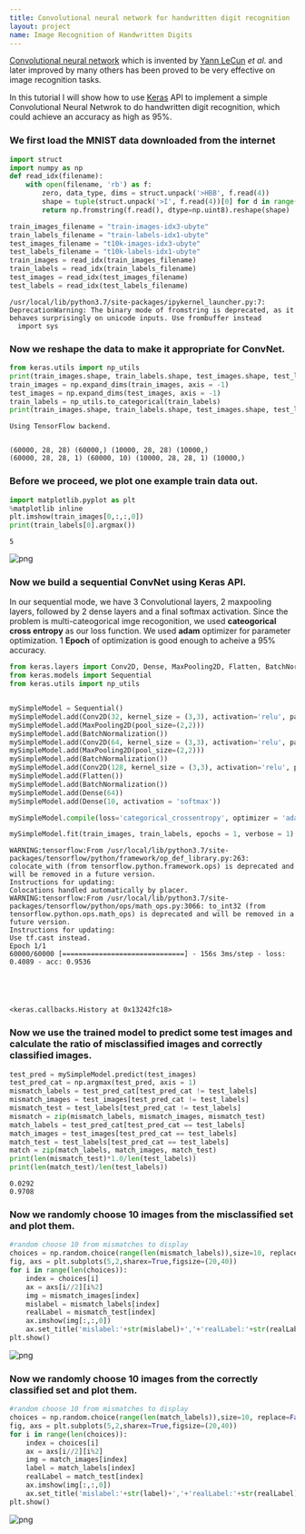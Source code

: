 ```yaml
---
title: Convolutional neural network for handwritten digit recognition
layout: project
name: Image Recognition of Handwritten Digits
---
```


[Convolutional neural network](https://towardsdatascience.com/a-comprehensive-guide-to-convolutional-neural-networks-the-eli5-way-3bd2b1164a53) which is invented by [Yann LeCun](http://yann.lecun.com) *et al*. and later improved by many others has been proved to be very effective on image recognition tasks.

In this tutorial I will show how to use [Keras](https://keras.io) API to implement a simple Convolutional Neural Netwrok to do handwritten digit recognition, which could achieve an accuracy as high as 95%.

### We first load the MNIST data downloaded from the internet


```python
import struct
import numpy as np
def read_idx(filename):
    with open(filename, 'rb') as f:
        zero, data_type, dims = struct.unpack('>HBB', f.read(4))
        shape = tuple(struct.unpack('>I', f.read(4))[0] for d in range(dims))
        return np.fromstring(f.read(), dtype=np.uint8).reshape(shape)

train_images_filename = "train-images-idx3-ubyte"
train_labels_filename = "train-labels-idx1-ubyte"
test_images_filename = "t10k-images-idx3-ubyte"
test_labels_filename = "t10k-labels-idx1-ubyte"
train_images = read_idx(train_images_filename)
train_labels = read_idx(train_labels_filename)
test_images = read_idx(test_images_filename)
test_labels = read_idx(test_labels_filename)
```

    /usr/local/lib/python3.7/site-packages/ipykernel_launcher.py:7: DeprecationWarning: The binary mode of fromstring is deprecated, as it behaves surprisingly on unicode inputs. Use frombuffer instead
      import sys


### Now we reshape the data to make it appropriate for ConvNet.


```python
from keras.utils import np_utils
print(train_images.shape, train_labels.shape, test_images.shape, test_labels.shape)
train_images = np.expand_dims(train_images, axis = -1)
test_images = np.expand_dims(test_images, axis = -1)
train_labels = np_utils.to_categorical(train_labels)
print(train_images.shape, train_labels.shape, test_images.shape, test_labels.shape)
```

    Using TensorFlow backend.


    (60000, 28, 28) (60000,) (10000, 28, 28) (10000,)
    (60000, 28, 28, 1) (60000, 10) (10000, 28, 28, 1) (10000,)


### Before we proceed, we plot one example train data out.


```python
import matplotlib.pyplot as plt
%matplotlib inline
plt.imshow(train_images[0,:,:,0])
print(train_labels[0].argmax())
```

    5



![png](/assets/img/sampleImg.png)


### Now we build a sequential ConvNet using Keras API.
In our sequential mode, we have 3 Convolutional layers, 2 maxpooling layers, followed by 2 dense layers and a final softmax activation. Since the problem is multi-cateogorical imge recogonition, we used **cateogorical cross entropy** as our loss function. We used **adam** optimizer for parameter optimization.
1 **Epoch** of optimization is good enough to acheive a 95% accuracy.


```python
from keras.layers import Conv2D, Dense, MaxPooling2D, Flatten, BatchNormalization
from keras.models import Sequential
from keras.utils import np_utils


mySimpleModel = Sequential()
mySimpleModel.add(Conv2D(32, kernel_size = (3,3), activation='relu', padding = 'same', input_shape=(28,28,1)))
mySimpleModel.add(MaxPooling2D(pool_size=(2,2)))
mySimpleModel.add(BatchNormalization())
mySimpleModel.add(Conv2D(64, kernel_size = (3,3), activation='relu', padding = 'same'))
mySimpleModel.add(MaxPooling2D(pool_size=(2,2)))
mySimpleModel.add(BatchNormalization())
mySimpleModel.add(Conv2D(128, kernel_size = (3,3), activation='relu', padding = 'same'))
mySimpleModel.add(Flatten())
mySimpleModel.add(BatchNormalization())
mySimpleModel.add(Dense(64))
mySimpleModel.add(Dense(10, activation = 'softmax'))

mySimpleModel.compile(loss='categorical_crossentropy', optimizer = 'adam', metrics= ['accuracy'])

mySimpleModel.fit(train_images, train_labels, epochs = 1, verbose = 1)
```

    WARNING:tensorflow:From /usr/local/lib/python3.7/site-packages/tensorflow/python/framework/op_def_library.py:263: colocate_with (from tensorflow.python.framework.ops) is deprecated and will be removed in a future version.
    Instructions for updating:
    Colocations handled automatically by placer.
    WARNING:tensorflow:From /usr/local/lib/python3.7/site-packages/tensorflow/python/ops/math_ops.py:3066: to_int32 (from tensorflow.python.ops.math_ops) is deprecated and will be removed in a future version.
    Instructions for updating:
    Use tf.cast instead.
    Epoch 1/1
    60000/60000 [==============================] - 156s 3ms/step - loss: 0.4089 - acc: 0.9536





    <keras.callbacks.History at 0x13242fc18>



### Now we use the trained model to predict some test images and calculate the ratio of misclassified images and correctly classified images.


```python
test_pred = mySimpleModel.predict(test_images)
test_pred_cat = np.argmax(test_pred, axis = 1)
mismatch_labels = test_pred_cat[test_pred_cat != test_labels]
mismatch_images = test_images[test_pred_cat != test_labels]
mismatch_test = test_labels[test_pred_cat != test_labels]
mismatch = zip(mismatch_labels, mismatch_images, mismatch_test)
match_labels = test_pred_cat[test_pred_cat == test_labels]
match_images = test_images[test_pred_cat == test_labels]
match_test = test_labels[test_pred_cat == test_labels]
match = zip(match_labels, match_images, match_test)
print(len(mismatch_test)*1.0/len(test_labels))
print(len(match_test)/len(test_labels))
```

    0.0292
    0.9708


### Now we randomly choose 10 images from the misclassified set and plot them.


```python
#random choose 10 from mismatches to display
choices = np.random.choice(range(len(mismatch_labels)),size=10, replace=False)
fig, axs = plt.subplots(5,2,sharex=True,figsize=(20,40))
for i in range(len(choices)):
    index = choices[i]
    ax = axs[i//2][i%2]
    img = mismatch_images[index]
    mislabel = mismatch_labels[index]
    realLabel = mismatch_test[index]
    ax.imshow(img[:,:,0])
    ax.set_title('mislabel:'+str(mislabel)+','+'realLabel:'+str(realLabel))
plt.show()
```


![png](/assets/img/misclassified.png)


### Now we randomly choose 10 images from the correctly classified set and plot them.


```python
#random choose 10 from mismatches to display
choices = np.random.choice(range(len(match_labels)),size=10, replace=False)
fig, axs = plt.subplots(5,2,sharex=True,figsize=(20,40))
for i in range(len(choices)):
    index = choices[i]
    ax = axs[i//2][i%2]
    img = match_images[index]
    label = match_labels[index]
    realLabel = match_test[index]
    ax.imshow(img[:,:,0])
    ax.set_title('mislabel:'+str(label)+','+'realLabel:'+str(realLabel))
plt.show()
```


![png](/assets/img/correctclassified.png)
